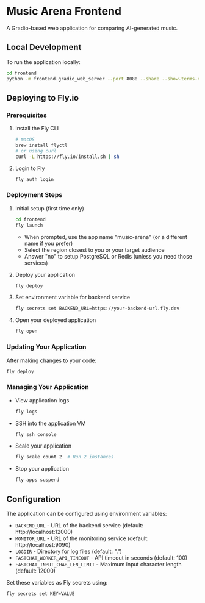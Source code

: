 # Music Arena Frontend

A Gradio-based web application for comparing AI-generated music.

## Local Development

To run the application locally:

```bash
cd frontend
python -m frontend.gradio_web_server --port 8080 --share --show-terms-of-use
```

## Deploying to Fly.io

### Prerequisites

1. Install the Fly CLI
   ```bash
   # macOS
   brew install flyctl
   # or using curl
   curl -L https://fly.io/install.sh | sh
   ```

2. Login to Fly
   ```bash
   fly auth login
   ```

### Deployment Steps

1. Initial setup (first time only)
   ```bash
   cd frontend
   fly launch
   ```
   - When prompted, use the app name "music-arena" (or a different name if you prefer)
   - Select the region closest to you or your target audience
   - Answer "no" to setup PostgreSQL or Redis (unless you need those services)

2. Deploy your application
   ```bash
   fly deploy
   ```

3. Set environment variable for backend service
   ```bash
   fly secrets set BACKEND_URL=https://your-backend-url.fly.dev
   ```

4. Open your deployed application
   ```bash
   fly open
   ```

### Updating Your Application

After making changes to your code:

```bash
fly deploy
```

### Managing Your Application

- View application logs
  ```bash
  fly logs
  ```

- SSH into the application VM
  ```bash
  fly ssh console
  ```

- Scale your application
  ```bash
  fly scale count 2  # Run 2 instances
  ```

- Stop your application
  ```bash
  fly apps suspend
  ```

## Configuration

The application can be configured using environment variables:

- `BACKEND_URL` - URL of the backend service (default: http://localhost:12000)
- `MONITOR_URL` - URL of the monitoring service (default: http://localhost:9090)
- `LOGDIR` - Directory for log files (default: ".")
- `FASTCHAT_WORKER_API_TIMEOUT` - API timeout in seconds (default: 100)
- `FASTCHAT_INPUT_CHAR_LEN_LIMIT` - Maximum input character length (default: 12000)

Set these variables as Fly secrets using:
```bash
fly secrets set KEY=VALUE
```